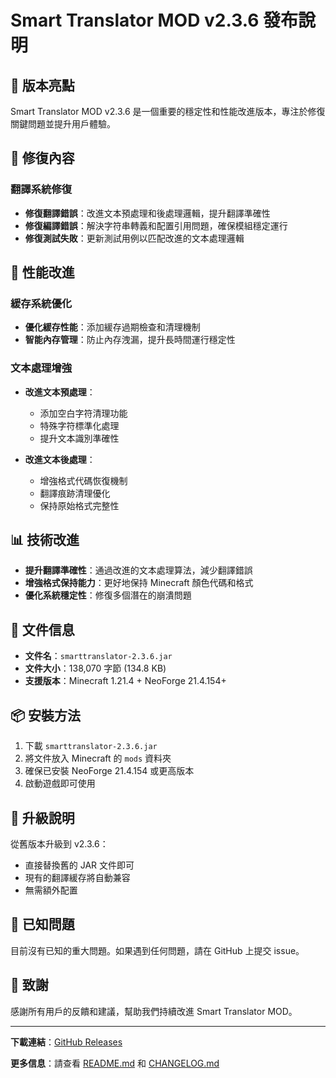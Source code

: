 # Smart Translator MOD v2.3.6 發布說明

## 🎉 版本亮點

Smart Translator MOD v2.3.6 是一個重要的穩定性和性能改進版本，專注於修復關鍵問題並提升用戶體驗。

## 🔧 修復內容

### 翻譯系統修復
- **修復翻譯錯誤**：改進文本預處理和後處理邏輯，提升翻譯準確性
- **修復編譯錯誤**：解決字符串轉義和配置引用問題，確保模組穩定運行
- **修復測試失敗**：更新測試用例以匹配改進的文本處理邏輯

## 🚀 性能改進

### 緩存系統優化
- **優化緩存性能**：添加緩存過期檢查和清理機制
- **智能內存管理**：防止內存洩漏，提升長時間運行穩定性

### 文本處理增強
- **改進文本預處理**：
  - 添加空白字符清理功能
  - 特殊字符標準化處理
  - 提升文本識別準確性

- **改進文本後處理**：
  - 增強格式代碼恢復機制
  - 翻譯痕跡清理優化
  - 保持原始格式完整性

## 📊 技術改進

- **提升翻譯準確性**：通過改進的文本處理算法，減少翻譯錯誤
- **增強格式保持能力**：更好地保持 Minecraft 顏色代碼和格式
- **優化系統穩定性**：修復多個潛在的崩潰問題

## 💾 文件信息

- **文件名**：`smarttranslator-2.3.6.jar`
- **文件大小**：138,070 字節 (134.8 KB)
- **支援版本**：Minecraft 1.21.4 + NeoForge 21.4.154+

## 📦 安裝方法

1. 下載 `smarttranslator-2.3.6.jar`
2. 將文件放入 Minecraft 的 `mods` 資料夾
3. 確保已安裝 NeoForge 21.4.154 或更高版本
4. 啟動遊戲即可使用

## 🔄 升級說明

從舊版本升級到 v2.3.6：
- 直接替換舊的 JAR 文件即可
- 現有的翻譯緩存將自動兼容
- 無需額外配置

## 🐛 已知問題

目前沒有已知的重大問題。如果遇到任何問題，請在 GitHub 上提交 issue。

## 🙏 致謝

感謝所有用戶的反饋和建議，幫助我們持續改進 Smart Translator MOD。

---

**下載連結**：[GitHub Releases](https://github.com/a99220603/SmartTranslator/releases/tag/v2.3.6)

**更多信息**：請查看 [README.md](README.md) 和 [CHANGELOG.md](CHANGELOG.md)